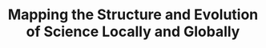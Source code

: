 ---
dateStart: 2007-10-23
dateEnd: 2007-10-25
title: "Mapping the Structure and Evolution of Science Locally and Globally"
venue: "New Horizons in Internet Site Development Workshop, Banbury Center, Cold Spring Harbor Laboratory"
organizer: "Katy Börner"
credit: "Places & Spaces"
city: Cold Spring Harbor
state: NY
country: USA
pdfLink:
venueImages:
 - sm: image01.sm.jpg
   lg: image01.lg.jpg
 - sm: image02.sm.jpg
   lg: image02.lg.jpg
 - sm: image03.sm.jpg
   lg: image03.lg.jpg
---